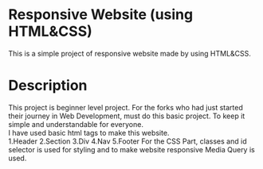 # Responsive Website (using HTML&CSS)
This is a simple project of responsive website made by using HTML&CSS.
# Description
This project is beginner level project. For the forks who had just started their journey in Web Development, must do this basic project.
To keep it simple and understandable for everyone.<br>
I have used basic html tags to make this website.<br>
1.Header
2.Section
3.Div
4.Nav
5.Footer
For the CSS Part, classes and id selector is used for styling and to make website responsive Media Query is used.

